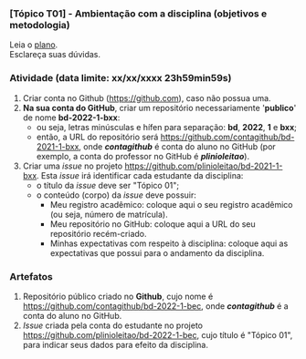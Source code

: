 ### [Tópico T01] - Ambientação com a disciplina (objetivos e metodologia)

Leia o [plano](../media/bd-2022-1-bec-plano.pdf).<br>
Esclareça suas dúvidas.<br>

### Atividade (data limite: **xx/xx/xxxx 23h59min59s**)

1. Criar conta no Github (https://github.com), caso não possua uma. 
1. **Na sua conta do GitHub**, criar um repositório necessariamente '**publico**' de nome **bd-2022-1-bxx**:
   - ou seja, letras minúsculas e hífen para separação: **bd**, **2022**, **1** e **bxx**;
   - então, a URL do repositório será https://github.com/contagithub/bd-2021-1-bxx, onde _**contagithub**_ é conta do aluno no GitHub (por exemplo, a conta do professor no GitHub é _**plinioleitao**_).
1. Criar uma _issue_ no projeto https://github.com/plinioleitao/bd-2021-1-bxx. Esta _issue_ irá identificar cada estudante da disciplina:
   - o título da _issue_ deve ser "Tópico 01";
   - o conteúdo (corpo) da _issue_ deve possuir:
     - Meu registro acadêmico: coloque aqui o seu registro acadêmico (ou seja, número de matrícula).
     - Meu repositório no GitHub: coloque aqui a URL do seu repositório recém-criado.
     - Minhas expectativas com respeito à disciplina: coloque aqui as expectativas que possui para o andamento da disciplina.
   
### Artefatos

1. Repositório público criado no **Github**, cujo nome é https://github.com/contagithub/bd-2022-1-bec, onde _**contagithub**_ é a conta do aluno no GitHub.
1. _Issue_ criada pela conta do estudante no projeto https://github.com/plinioleitao/bd-2022-1-bec, cujo título é "Tópico 01", para indicar seus dados para efeito da disciplina.
